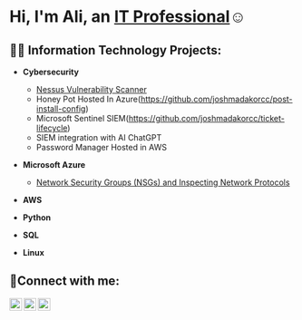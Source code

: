 <h1>Hi, I'm Ali, an <a href="https://linkedin.com/in/Josh">IT Professional</a>☺</h1>

<h2>👨‍💻 Information Technology Projects:</h2>

- <b>Cybersecurity</b>
  - [Nessus Vulnerability Scanner](https://github.com/ali0999109/nessus)
  - Honey Pot Hosted In Azure(https://github.com/joshmadakorcc/post-install-config)
  - Microsoft Sentinel SIEM(https://github.com/joshmadakorcc/ticket-lifecycle)
  - SIEM integration with AI ChatGPT
  - Password Manager Hosted in AWS
- <b>Microsoft Azure</b>
  - [Network Security Groups (NSGs) and Inspecting Network Protocols](https://github.com/ali0999109/configure-ad)
 
- <b>AWS</b>

- <b>Python</b>

- <b>SQL</b>

- <b>Linux</b>

             
 

<h2>🤳Connect with me:</h2>


[<img align="left" alt="Josh | Twitter" width="22px" src="https://cdn.jsdelivr.net/npm/simple-icons@v3/icons/twitter.svg" />][twitter]
[<img align="left" alt="Josh | LinkedIn" width="22px" src="https://cdn.jsdelivr.net/npm/simple-icons@v3/icons/linkedin.svg" />][linkedin]
[<img align="left" alt="Josh | Instagram" width="22px" src="https://cdn.jsdelivr.net/npm/simple-icons@v3/icons/instagram.svg" />][instagram]

[twitter]: https://twitter.com/Josh
[instagram]: https://www.instagram.com/Josh
[linkedin]: https://linkedin.com/in/Josh
